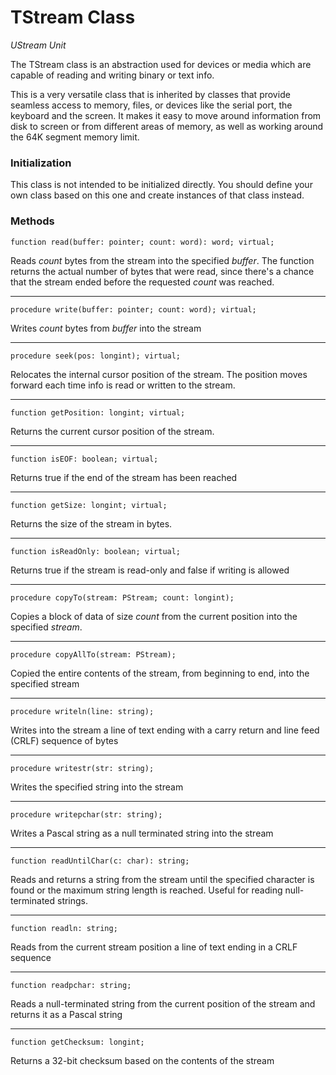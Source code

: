 # TStream Class

*UStream Unit*

The TStream class is an abstraction used for devices or media which are capable of reading and writing binary or text info.

This is a very versatile class that is inherited by classes that provide seamless access to memory, files, or devices like the serial port, the keyboard and the screen. It makes it easy to move around information from disk to screen or from different areas of memory, as well as working around the 64K segment memory limit.

### Initialization

This class is not intended to be initialized directly. You should define your own class based on this one and create instances of that class instead.

### Methods

`function read(buffer: pointer; count: word): word; virtual;`

Reads *count* bytes from the stream into the specified *buffer*. The function returns the actual number of bytes that were read, since there's a chance that the stream ended before the requested *count* was reached. 

---
`procedure write(buffer: pointer; count: word); virtual;`

Writes *count* bytes from *buffer* into the stream

---
`procedure seek(pos: longint); virtual;`

Relocates the internal cursor position of the stream. The position moves forward each time info is read or written to the stream. 

--- 
`function getPosition: longint; virtual;`

Returns the current cursor position of the stream.

---
`function isEOF: boolean; virtual;`

Returns true if the end of the stream has been reached

---
`function getSize: longint; virtual;`

Returns the size of the stream in bytes. 

---
`function isReadOnly: boolean; virtual;`

Returns true if the stream is read-only and false if writing is allowed

---
`procedure copyTo(stream: PStream; count: longint);`

Copies a block of data of size *count* from the current position into the specified *stream*.

---
`procedure copyAllTo(stream: PStream);`

Copied the entire contents of the stream, from beginning to end, into the specified stream

---
`procedure writeln(line: string);`

Writes into the stream a line of text ending with a carry return and line feed (CRLF) sequence of bytes

---
`procedure writestr(str: string);`

Writes the specified string into the stream

--- 
`procedure writepchar(str: string);`

Writes a Pascal string as a null terminated string into the stream

---
`function readUntilChar(c: char): string;`

Reads and returns a string from the stream until the specified character is found or the maximum string length is reached. Useful for reading null-terminated strings.

---
`function readln: string;`

Reads from the current stream position a line of text ending in a CRLF sequence

---
`function readpchar: string;`

Reads a null-terminated string from the current position of the stream and returns it as a Pascal string

---
`function getChecksum: longint;`

Returns a 32-bit checksum based on the contents of the stream
